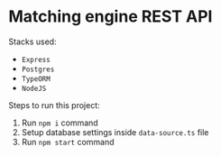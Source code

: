 # Matching engine REST API

Stacks used:
- `Express`
- `Postgres`
- `TypeORM`
- `NodeJS`

Steps to run this project:

1. Run `npm i` command
2. Setup database settings inside `data-source.ts` file
3. Run `npm start` command
